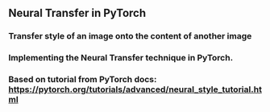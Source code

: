 ## Neural Transfer in PyTorch 

### Transfer style of an image onto the content of another image

### Implementing the Neural Transfer technique in PyTorch. 

### Based on tutorial from PyTorch docs: https://pytorch.org/tutorials/advanced/neural_style_tutorial.html